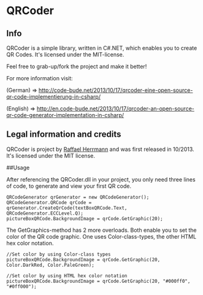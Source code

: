 # QRCoder

## Info 

QRCoder is a simple library, written in C#.NET, which enables you to create QR Codes. It's licensed under the MIT-license.

Feel free to grab-up/fork the project and make it better!

For more information visit:

(German) => http://code-bude.net/2013/10/17/qrcoder-eine-open-source-qr-code-implementierung-in-csharp/

(English) => http://en.code-bude.net/2013/10/17/qrcoder-an-open-source-qr-code-generator-implementation-in-csharp/
 

## Legal information and credits

QRCoder is project by [Raffael Herrmann](http://raffaelherrmann.de) and was first released 
in 10/2013. It's licensed under the MIT license.


##Usage

After referencing the QRCoder.dll in your project, you only need three lines of code, to generate and view your first QR code.

```
QRCodeGenerator qrGenerator = new QRCodeGenerator();
QRCodeGenerator.QRCode qrCode = qrGenerator.CreateQrCode(textBoxQRCode.Text, QRCodeGenerator.ECCLevel.Q);
pictureBoxQRCode.BackgroundImage = qrCode.GetGraphic(20);
```

The GetGraphics-method has 2 more overloads. Both enable you to set the color of the QR code graphic. One uses Color-class-types, the other HTML hex color notation.

```
//Set color by using Color-class types
pictureBoxQRCode.BackgroundImage = qrCode.GetGraphic(20, Color.DarkRed, Color.PaleGreen);

//Set color by using HTML hex color notation
pictureBoxQRCode.BackgroundImage = qrCode.GetGraphic(20, "#000ff0", "#0ff000");
```